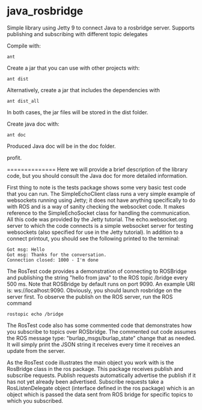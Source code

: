 java_rosbridge
==============

Simple library using Jetty 9 to connect Java to a rosbridge server. Supports publishing and subscribing with different topic delegates


Compile with:

```
ant
```
Create a jar that you can use with other projects with:

```
ant dist
```

Alternatively, create a jar that includes the dependencies with 

```
ant dist_all
```

In both cases, the jar files will be stored in the dist folder.

Create java doc with:

```
ant doc
```

Produced Java doc will be in the doc folder.

profit.

==============
Here we will provide a brief description of the library code, but you should consult the Java doc for more detailed information.

First thing to note is the tests package shows some very basic test code that you can run. The SimpleEchoClient class runs a very simple example of websockets running using Jetty; it does not have anything specifically to do with ROS and is a way of sanity checking the websocket code. It makes reference to the SimpleEchoSocket class for handling the communication. All this code was provided by the Jetty tutorial. The echo.websocket.org server to which the code connects is a simple websocket server for testing websockets (also specified for use in the Jetty tutorial). In addition to a connect printout, you should see the following printed to the terminal:

```
Got msg: Hello
Got msg: Thanks for the conversation.
Connection closed: 1000 - I'm done
```


The RosTest code provides a demonstration of connecting to ROSBridge and publishing the string "hello from java" to the ROS topic /bridge every 500 ms. Note that ROSBridge by default runs on port 9090. An example URI is: ws://localhost:9090. Obviously, you should launch rosbridge on the server first. To observe the publish on the ROS server, run the ROS command

```
rostopic echo /bridge
```

The RosTest code also has some commented code that demonstrates how you subscribe to topics over ROSbridge. The commented out code assumes the ROS message type: "burlap_msgs/burlap_state" change that as needed. It will simply print the JSON string it receives every time it receives an update from the server.


As the RosTest code illustrates the main object you work with is the RosBridge class in the ros package. This package receives publish and subscribe requests. Publish requests automatically advertise the publish if it has not yet already been advertised. Subscribe requests take a RosListenDelegate object (interface defined in the ros package) which is an object which is passed the data sent from ROS bridge for specific topics to which you subscribed.

